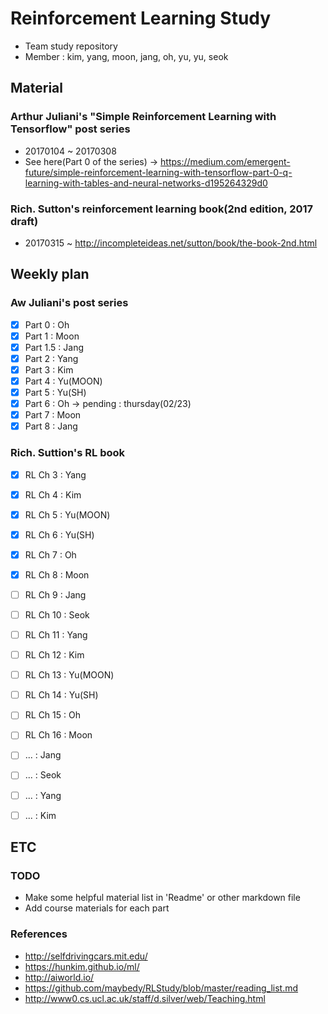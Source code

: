 # Reinforcement Learning Study
- Team study repository
- Member : kim, yang, moon, jang, oh, yu, yu, seok

## Material
### Arthur Juliani's "Simple Reinforcement Learning with Tensorflow" post series 
- 20170104 ~ 20170308
- See here(Part 0 of the series) -> https://medium.com/emergent-future/simple-reinforcement-learning-with-tensorflow-part-0-q-learning-with-tables-and-neural-networks-d195264329d0
### Rich. Sutton's reinforcement learning book(2nd edition, 2017 draft)
- 20170315 ~
http://incompleteideas.net/sutton/book/the-book-2nd.html

## Weekly plan
### Aw Juliani's post series
- [X] Part 0 : Oh 
- [X] Part 1 : Moon 
- [X] Part 1.5 : Jang 
- [X] Part 2 : Yang
- [X] Part 3 : Kim
- [X] Part 4 : Yu(MOON)
- [X] Part 5 : Yu(SH)
- [X] Part 6 : Oh -> pending : thursday(02/23)
- [X] Part 7 : Moon 
- [X] Part 8 : Jang
### Rich. Suttion's RL book
- [X] RL Ch 3 : Yang
- [X] RL Ch 4 : Kim
- [X] RL Ch 5 : Yu(MOON)
- [X] RL Ch 6 : Yu(SH)
- [X] RL Ch 7 : Oh
- [X] RL Ch 8 : Moon 
- [ ] RL Ch 9 : Jang
- [ ] RL Ch 10 : Seok
- [ ] RL Ch 11 : Yang
- [ ] RL Ch 12 : Kim
- [ ] RL Ch 13 : Yu(MOON)
- [ ] RL Ch 14 : Yu(SH)
- [ ] RL Ch 15 : Oh
- [ ] RL Ch 16 : Moon 
- [ ] ... : Jang
- [ ] ... : Seok
- [ ] ... : Yang
- [ ] ... : Kim


## ETC
### TODO 
- Make some helpful material list in 'Readme' or other markdown file
- Add course materials for each part

### References
- http://selfdrivingcars.mit.edu/
- https://hunkim.github.io/ml/
- http://aiworld.io/
- https://github.com/maybedy/RLStudy/blob/master/reading_list.md
- http://www0.cs.ucl.ac.uk/staff/d.silver/web/Teaching.html
